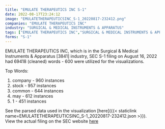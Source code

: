 ```yaml
---
title: "EMULATE THERAPEUTICS INC S-1"
date: 2022-08-17T23:24:12
image: "EMULATETHERAPEUTICSINC_S-1_20220817-232412.png"
companies: "EMULATE THERAPEUTICS INC"
industry: "SURGICAL & MEDICAL INSTRUMENTS & APPARATUS"
tags: ["EMULATE THERAPEUTICS INC","SURGICAL & MEDICAL INSTRUMENTS & APPARATUS","08-16-2022","S-1"]
forms: "S-1"
---
```

EMULATE THERAPEUTICS INC, which is in the Surgical & Medical Instruments & Apparatus [3841] industry, SEC S-1 filing on August 16, 2022 had 69418 (cleaned) words - 600 were utilized for the visualizations.

Top Words:
1. company - 960 instances
2. stock - 957 instances
3. common - 644 instances
4. may - 612 instances
5. 1 - 451 instances


See the parsed data used in the visualization [here]({{< staticlink name=EMULATETHERAPEUTICSINC_S-1_20220817-232412.json >}}).  
View the actual filing on the SEC website [here](https://www.sec.gov/Archives/edgar/data/1254348/0001493152-22-023239.txt)